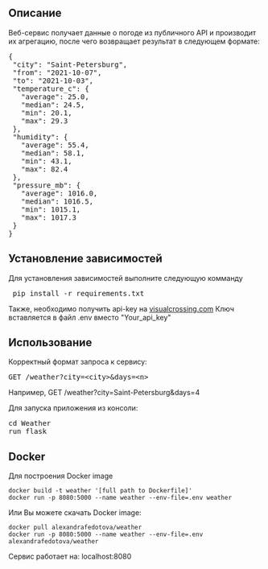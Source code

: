 <h2>Описание</h2>

Веб-сервис получает данные о погоде из публичного API и производит их агрегацию, после чего возвращает результат в следующем формате: 

<pre>
{ 
 "city": "Saint-Petersburg",
 "from": "2021-10-07",
 "to": "2021-10-03",
 "temperature_c": {
   "average": 25.0,
   "median": 24.5,
   "min": 20.1,
   "max": 29.3
 },
 "humidity": {
   "average": 55.4,
   "median": 58.1,
   "min": 43.1,
   "max": 82.4
 },
 "pressure_mb": {
   "average": 1016.0,
   "median": 1016.5,
   "min": 1015.1,
   "max": 1017.3
 }
}
</pre></p>

<h2>Установление зависимостей </h2>

<p>
Для установления зависимостей выполните следующую комманду
<pre> pip install -r requirements.txt </pre>
Также, необходимо получить api-key на <a href="https://www.visualcrossing.com/">visualcrossing.com</a>
Ключ вставляется в файл .env вместо "Your_api_key"
</p>

<h2>Использование</h2> 

<p>
Корректный формат запроса к сервису: <pre>GET /weather?city=&ltcity>&days=&ltn></pre>
Например, GET /weather?city=Saint-Petersburg&days=4 

Для запуска приложения из консоли:

<pre>cd Weather
run flask</pre>

</p> 

<h2> Docker </h2>
  <p> Для построения Docker image
 
    docker build -t weather '[full path to Dockerfile]'
    docker run -p 8080:5000 --name weather --env-file=.env weather 

  Или Вы можете скачать Docker image: 
  
    docker pull alexandrafedotova/weather 
    docker run -p 8080:5000 --name weather --env-file=.env alexandrafedotova/weather

  Сервис работает на: localhost:8080
  </p>
  
